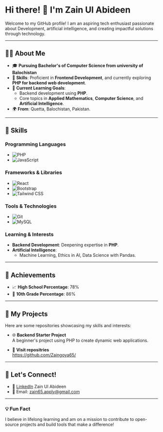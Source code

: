 # Hi there! 👋 I'm Zain Ul Abideen

Welcome to my GitHub profile! I am an aspiring tech enthusiast passionate about Development, artificial intelligence, and creating impactful solutions through technology.

---

## 👩‍💻 About Me
- 🎓 **Pursuing Bachelor's of Computer Science from university of Balochistan** 
- 🌟 **Skills**: Proficient in **Frontend Development**, and currently exploring **PHP for backend web development**.
- 🔭 **Current Learning Goals**: 
  - Backend development using **PHP**.
  - Core topics in **Applied Mathematics**, **Computer Science**, and **Artificial Intelligence**.
- 🌍 **From**: Quetta, Balochistan, Pakistan.

---

## 🌟 Skills

### Programming Languages
- ![PHP](https://img.shields.io/badge/PHP-777BB4?style=for-the-badge&logo=php&logoColor=white)
- ![JavaScript](https://img.shields.io/badge/JavaScript-F7DF1E?style=for-the-badge&logo=javascript&logoColor=black)

### Frameworks & Libraries
- ![React](https://img.shields.io/badge/React-61DAFB?style=for-the-badge&logo=react&logoColor=black)
- ![Bootstrap](https://img.shields.io/badge/Bootstrap-7952B3?style=for-the-badge&logo=bootstrap&logoColor=white)
- ![Tailwind CSS](https://img.shields.io/badge/Tailwind_CSS-38B2AC?style=for-the-badge&logo=tailwind-css&logoColor=white)



### Tools & Technologies
- ![Git](https://img.shields.io/badge/Git-F05032?style=for-the-badge&logo=git&logoColor=white)
- ![MySQL](https://img.shields.io/badge/MySQL-4479A1?style=for-the-badge&logo=mysql&logoColor=white)

### Learning & Interests
- **Backend Development**: Deepening expertise in **PHP**.
- **Artificial Intelligence**:
  - Machine Learning, Ethics in AI, Data Science with Pandas.

---

## 🌟 Achievements
- 📈 **High School Percentage**: 78%
- 💯 **10th Grade Percentage**: 86%

---

## 📂 My Projects
Here are some repositories showcasing my skills and interests:
- 🌐 **Backend Starter Project**  
  A beginner's project using PHP to create dynamic web applications.
  
- 🤖 **Visit repositries**  
  https://github.com/Zaingoya65/


---

## 🤝 Let's Connect!
- 💼 [LinkedIn](https://linkedin.com/in/yourusername) Zain Ul Abideen 
- 📧 Email: [zain65.apply@gmail.com](mailto:your.email@example.com)

---

### 💡 Fun Fact
I believe in lifelong learning and am on a mission to contribute to open-source projects and build tools that make a difference!

